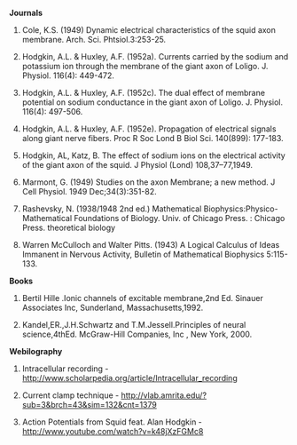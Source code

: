 
 
**Journals**

1.	Cole, K.S. (1949) Dynamic electrical characteristics of the squid axon membrane. Arch. Sci. Phtsiol.3:253-25.

2.	Hodgkin, A.L. & Huxley, A.F. (1952a). Currents carried by the sodium and potassium ion through the membrane of the giant axon of Loligo. J. Physiol. 116(4): 449-472.

3.	Hodgkin, A.L. & Huxley, A.F. (1952c). The dual effect of membrane potential on sodium conductance in the giant axon of Loligo. J. Physiol. 116(4): 497-506.

4.	Hodgkin, A.L. & Huxley, A.F. (1952e). Propagation of electrical signals along giant nerve fibers. Proc R Soc Lond B Biol Sci. 140(899): 177-183. 

5.	Hodgkin, AL, Katz, B. The effect of sodium ions on the electrical activity of the giant axon of the squid. J Physiol (Lond) 108,37–77,1949.

6.	Marmont, G. (1949) Studies on the axon Membrane; a new method. J Cell Physiol. 1949 Dec;34(3):351-82.

7.	Rashevsky, N. (1938/1948 2nd ed.)  Mathematical Biophysics:Physico-Mathematical Foundations of Biology. Univ. of Chicago Press. : Chicago Press. theoretical biology

8.	Warren McCulloch and Walter Pitts. (1943)  A Logical Calculus of Ideas Immanent in Nervous Activity,  Bulletin of Mathematical Biophysics 5:115-133.


 
**Books**

  1. Bertil Hille .Ionic channels of excitable membrane,2nd Ed. Sinauer Associates Inc, Sunderland, Massachusetts,1992.
  
  2. Kandel,ER.,J.H.Schwartz and T.M.Jessell.Principles of neural science,4thEd. McGraw-Hill Companies, Inc , New York, 2000.

 
**Webilography**

   1. Intracellular recording -  http://www.scholarpedia.org/article/Intracellular_recording
   
   2. Current clamp technique - http://vlab.amrita.edu/?sub=3&brch=43&sim=132&cnt=1379
   
   3. Action Potentials from Squid feat. Alan Hodgkin  - http://www.youtube.com/watch?v=k48jXzFGMc8
